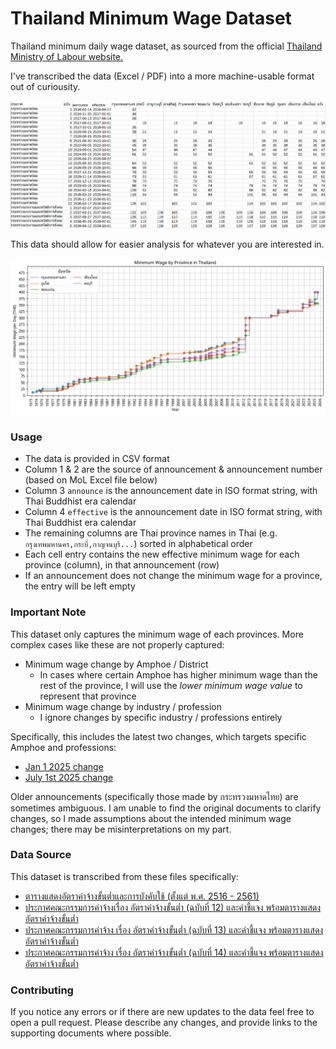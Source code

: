 # Thailand Minimum Wage Dataset
Thailand minimum daily wage dataset, as sourced from the official
[Thailand Ministry of Labour website.](https://www.mol.go.th/%E0%B8%AD%E0%B8%B1%E0%B8%95%E0%B8%A3%E0%B8%B2%E0%B8%84%E0%B9%88%E0%B8%B2%E0%B8%88%E0%B9%89%E0%B8%B2%E0%B8%87%E0%B8%82%E0%B8%B1%E0%B9%89%E0%B8%99%E0%B8%95%E0%B9%88%E0%B8%B3)

I've transcribed the data (Excel / PDF) into a more machine-usable format out of curiousity.

![Data Example](assets/example_data.png)

This data should allow for easier analysis for whatever you are interested in.

![Chart Example](assets/example_chart.png)

### Usage

- The data is provided in CSV format
- Column 1 & 2 are the source of announcement & announcement number (based on MoL Excel file below)
- Column 3 `announce` is the announcement date in ISO format string, with Thai Buddhist era calendar
- Column 4 `effective` is the announcement date in ISO format string, with Thai Buddhist era calendar
- The remaining columns are Thai province names in Thai (e.g. `กรุงเทพมหานคร,กระบี่,กาญจนบุรี...`) sorted in alphabetical order
- Each cell entry contains the new effective minimum wage for each province (column), in that announcement (row)
- If an announcement does not change the minimum wage for a province, the entry will be left empty

### Important Note
This dataset only captures the minimum wage of each provinces.
More complex cases like these are not properly captured:
- Minimum wage change by Amphoe / District
    - In cases where certain Amphoe has higher minimum wage than the rest of the province, I will use the _lower minimum wage value_ to represent that province
- Minimum wage change by industry / profession
    - I ignore changes by specific industry / professions entirely

Specifically, this includes the latest two changes, which targets specific Amphoe and professions:
- [Jan 1 2025 change](https://www.mol.go.th/wp-content/uploads/sites/2/2024/12/%E0%B8%9B%E0%B8%A3%E0%B8%B0%E0%B8%81%E0%B8%B2%E0%B8%A8%E0%B8%84%E0%B9%88%E0%B8%B2%E0%B8%88%E0%B9%89%E0%B8%B2%E0%B8%87%E0%B8%82%E0%B8%B1%E0%B9%89%E0%B8%99%E0%B8%95%E0%B9%88%E0%B8%B3-%E0%B8%8913%E0%B8%A3%E0%B8%B2%E0%B8%8A%E0%B8%81%E0%B8%B4%E0%B8%88%E0%B8%88%E0%B8%B2.pdf)
- [July 1st 2025 change](https://www.mol.go.th/wp-content/uploads/sites/2/2025/07/%E0%B8%9B%E0%B8%A3%E0%B8%B0%E0%B8%81%E0%B8%B2%E0%B8%A8-%E0%B8%84%E0%B8%88.%E0%B8%82%E0%B8%B1%E0%B9%89%E0%B8%99%E0%B8%95%E0%B9%88%E0%B8%B3-%E0%B8%8914-%E0%B8%A3%E0%B8%A7%E0%B8%A1.pdf)

Older announcements (specifically those made by กระทรวงมหาดไทย) are sometimes ambiguous.
I am unable to find the original documents to clarify changes, so I made assumptions about the intended minimum wage changes;
there may be misinterpretations on my part.

### Data Source

This dataset is transcribed from these files specifically:

- [ตารางแสดงอัตราค่าจ้างขั้นต่ำและการบังคับใช้ (ตั้งแต่ พ.ศ. 2516 - 2561)](https://www.mol.go.th/wp-content/uploads/sites/2/2022/09/TableWage2016-now_for1Oct2022.xlsx)
- [ประกาศคณะกรรมการค่าจ้างเรื่อง อัตราค่าจ้างขั้นต่ำ (ฉบับที่ 12) และคำชี้แจง พร้อมตารางแสดงอัตราค่าจ้างขั้นต่ำ](https://www.mol.go.th/wp-content/uploads/sites/2/2024/01/%E0%B8%9B%E0%B8%A3%E0%B8%B0%E0%B8%81%E0%B8%B2%E0%B8%A8%E0%B8%84%E0%B8%93%E0%B8%B0%E0%B8%81%E0%B8%A3%E0%B8%A3%E0%B8%A1%E0%B8%81%E0%B8%B2%E0%B8%A3%E0%B8%84%E0%B9%88%E0%B8%B2%E0%B8%88%E0%B9%89%E0%B8%B2%E0%B8%87%E0%B8%82%E0%B8%B1%E0%B9%89%E0%B8%99%E0%B8%95%E0%B9%88%E0%B8%B3-%E0%B8%89.12.pdf)
- [ประกาศคณะกรรมการค่าจ้าง เรื่อง อัตราค่าจ้างขั้นต่ำ (ฉบับที่ 13) และคำชี้แจง พร้อมตารางแสดงอัตราค่าจ้างขั้นต่ำ](https://www.mol.go.th/wp-content/uploads/sites/2/2024/12/%E0%B8%9B%E0%B8%A3%E0%B8%B0%E0%B8%81%E0%B8%B2%E0%B8%A8%E0%B8%84%E0%B9%88%E0%B8%B2%E0%B8%88%E0%B9%89%E0%B8%B2%E0%B8%87%E0%B8%82%E0%B8%B1%E0%B9%89%E0%B8%99%E0%B8%95%E0%B9%88%E0%B8%B3-%E0%B8%8913%E0%B8%A3%E0%B8%B2%E0%B8%8A%E0%B8%81%E0%B8%B4%E0%B8%88%E0%B8%88%E0%B8%B2.pdf)
- [ประกาศคณะกรรมการค่าจ้าง เรื่อง อัตราค่าจ้างขั้นต่ำ (ฉบับที่ 14) และคำชี้แจง พร้อมตารางแสดงอัตราค่าจ้างขั้นต่ำ](https://www.mol.go.th/wp-content/uploads/sites/2/2025/07/%E0%B8%9B%E0%B8%A3%E0%B8%B0%E0%B8%81%E0%B8%B2%E0%B8%A8-%E0%B8%84%E0%B8%88.%E0%B8%82%E0%B8%B1%E0%B9%89%E0%B8%99%E0%B8%95%E0%B9%88%E0%B8%B3-%E0%B8%8914-%E0%B8%A3%E0%B8%A7%E0%B8%A1.pdf)

### Contributing
If you notice any errors or if there are new updates to the data feel free to open a pull request.
Please describe any changes, and provide links to the supporting documents where possible. 

